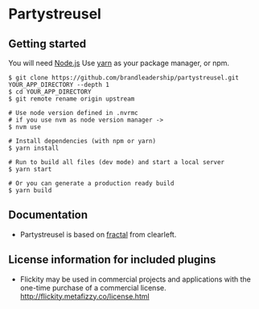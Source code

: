# Partystreusel

## Getting started

You will need [Node.js](http://nodejs.org)
Use [yarn](https://yarnpkg.com) as your package manager, or npm.

    $ git clone https://github.com/brandleadership/partystreusel.git YOUR_APP_DIRECTORY --depth 1
    $ cd YOUR_APP_DIRECTORY
    $ git remote rename origin upstream

    # Use node version defined in .nvrmc
    # if you use nvm as node version manager ->
    $ nvm use

    # Install dependencies (with npm or yarn)
    $ yarn install

    # Run to build all files (dev mode) and start a local server
    $ yarn start

    # Or you can generate a production ready build
    $ yarn build


## Documentation

- Partystreusel is based on [fractal](https://fractal.build/guide) from clearleft.

## License information for included plugins
* Flickity may be used in commercial projects and applications with the one-time purchase of a commercial license. http://flickity.metafizzy.co/license.html
